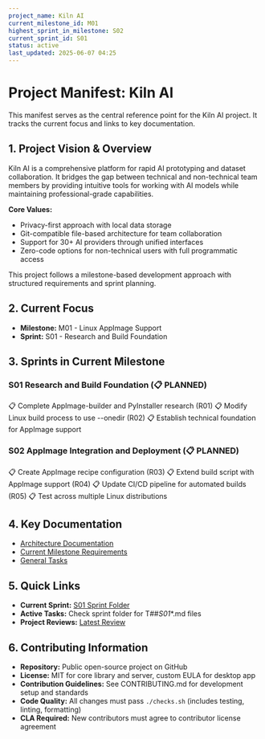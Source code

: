 ```yaml
---
project_name: Kiln AI
current_milestone_id: M01
highest_sprint_in_milestone: S02
current_sprint_id: S01
status: active
last_updated: 2025-06-07 04:25
---
```


# Project Manifest: Kiln AI

This manifest serves as the central reference point for the Kiln AI project. It tracks the current focus and links to key documentation.

## 1. Project Vision & Overview

Kiln AI is a comprehensive platform for rapid AI prototyping and dataset collaboration. It bridges the gap between technical and non-technical team members by providing intuitive tools for working with AI models while maintaining professional-grade capabilities.

**Core Values:**

- Privacy-first approach with local data storage
- Git-compatible file-based architecture for team collaboration
- Support for 30+ AI providers through unified interfaces
- Zero-code options for non-technical users with full programmatic access

This project follows a milestone-based development approach with structured requirements and sprint planning.

## 2. Current Focus

- **Milestone:** M01 - Linux AppImage Support
- **Sprint:** S01 - Research and Build Foundation

## 3. Sprints in Current Milestone

### S01 Research and Build Foundation (📋 PLANNED)

📋 Complete AppImage-builder and PyInstaller research (R01)
📋 Modify Linux build process to use --onedir (R02)
📋 Establish technical foundation for AppImage support

### S02 AppImage Integration and Deployment (📋 PLANNED)

📋 Create AppImage recipe configuration (R03)
📋 Extend build script with AppImage support (R04)
📋 Update CI/CD pipeline for automated builds (R05)
📋 Test across multiple Linux distributions

## 4. Key Documentation

- [Architecture Documentation](./01_PROJECT_DOCS/ARCHITECTURE.md)
- [Current Milestone Requirements](./02_REQUIREMENTS/M01_Linux_AppImage_Support/)
- [General Tasks](./04_GENERAL_TASKS/)

## 5. Quick Links

- **Current Sprint:** [S01 Sprint Folder](./03_SPRINTS/S01_M01_Research_Build_Foundation/)
- **Active Tasks:** Check sprint folder for T##_S01_\*.md files
- **Project Reviews:** [Latest Review](./10_STATE_OF_PROJECT/)

## 6. Contributing Information

- **Repository:** Public open-source project on GitHub
- **License:** MIT for core library and server, custom EULA for desktop app
- **Contribution Guidelines:** See CONTRIBUTING.md for development setup and standards
- **Code Quality:** All changes must pass `./checks.sh` (includes testing, linting, formatting)
- **CLA Required:** New contributors must agree to contributor license agreement

